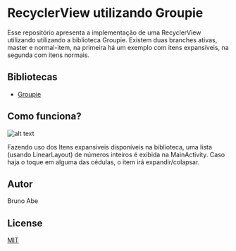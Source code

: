 # RecyclerView utilizando Groupie
Esse repositório apresenta a implementação de uma RecyclerView utilizando utilizando a biblioteca Groupie. Existem duas branches ativas, master e normal-item, na primeira há um exemplo com itens expansíveis, na segunda com itens normais.

## Bibliotecas
- [Groupie](https://github.com/lisawray/groupie)

## Como funciona?
![alt text](https://i.imgur.com/9Vc375B.gif)

Fazendo uso dos Itens expansíveis disponíveis na biblioteca, uma lista (usando LinearLayout) de números inteiros é exibida na MainActivity. Caso haja o toque em alguma das cédulas, o item irá expandir/colapsar.

## Autor
Bruno Abe

## License
[MIT](https://choosealicense.com/licenses/mit/)
